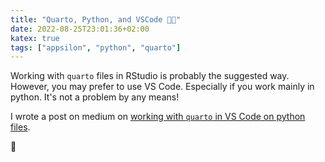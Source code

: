 ```yaml
---
title: "Quarto, Python, and VSCode 📃🐍"
date: 2022-08-25T23:01:36+02:00
katex: true
tags: ["appsilon", "python", "quarto"]
---
```


Working with `quarto` files in RStudio is probably the suggested way.
However, you may prefer to use VS Code.
Especially if you work mainly in python.
It's not a problem by any means!

I wrote a post on medium on [working with `quarto` in VS Code on python files](https://medium.com/appsilon-data-science/quarto-python-and-vs-code-fc89e87fdd20).

<!--more-->
📃
